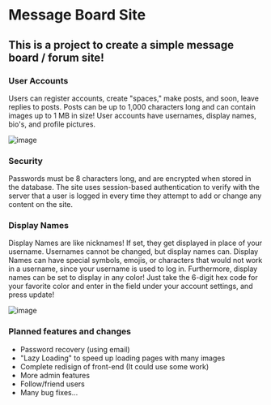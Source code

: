 # Message Board Site
## This is a project to create a simple message board / forum site!
### User Accounts
Users can register accounts, create "spaces," make posts, and soon, leave replies to posts.
Posts can be up to 1,000 characters long and can contain images up to 1 MB in size! User accounts have usernames, display names, bio's, and profile pictures. 

![image](https://github.com/Dylang140/Message-Board/assets/98580719/a2626f9f-01ae-442b-aca9-88de65696a9a)

### Security
Passwords must be 8 characters long, and are encrypted when stored in the database. The site uses session-based authentication to verify with the server that a user is logged in every time they attempt to add or change any content on the site.

### Display Names
Display Names are like nicknames! If set, they get displayed in place of your username. Usernames cannot be changed, but display names can. Display Names can have special symbols, emojis, or characters that would not work in a username, since your username is used to log in. 
Furthermore, display names can be set to display in any color! Just take the 6-digit hex code for your favorite color and enter in the field under your account settings, and press update!

![image](https://github.com/Dylang140/Message-Board/assets/98580719/95737f05-97be-48c8-a95c-f15c7eb0b260)

### Planned features and changes
- Password recovery (using email)
- "Lazy Loading" to speed up loading pages with many images
- Complete redisign of front-end (It could use some work)
- More admin features
- Follow/friend users
- Many bug fixes...
